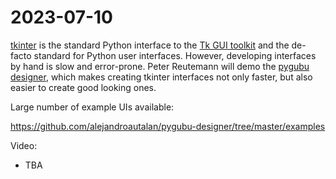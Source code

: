 # 2023-07-10

[tkinter](https://en.wikipedia.org/wiki/Tkinter) is the standard Python interface to the [Tk GUI toolkit](https://en.wikipedia.org/wiki/Tk_(software)) and the de-facto standard for Python user interfaces. However, developing interfaces by hand is slow and error-prone. Peter Reutemann will demo the [pygubu designer](https://github.com/alejandroautalan/pygubu-designer), which makes creating tkinter interfaces not only faster, but also easier to create good looking ones.

Large number of example UIs available:

https://github.com/alejandroautalan/pygubu-designer/tree/master/examples

Video:

* TBA
